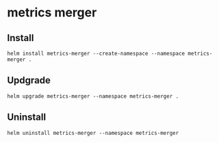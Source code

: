# metrics merger

## Install

```
helm install metrics-merger --create-namespace --namespace metrics-merger .
```

## Updgrade

```
helm upgrade metrics-merger --namespace metrics-merger .
```

## Uninstall

```
helm uninstall metrics-merger --namespace metrics-merger
```
